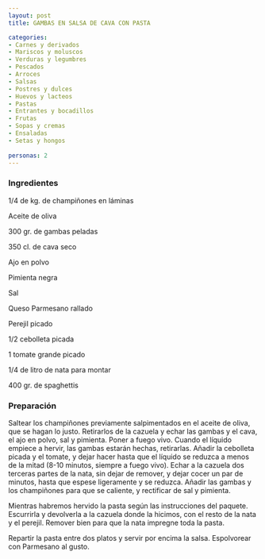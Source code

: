 ```yaml
---
layout: post
title: GAMBAS EN SALSA DE CAVA CON PASTA

categories:
- Carnes y derivados
- Mariscos y moluscos
- Verduras y legumbres
- Pescados
- Arroces
- Salsas
- Postres y dulces
- Huevos y lacteos
- Pastas
- Entrantes y bocadillos
- Frutas
- Sopas y cremas
- Ensaladas
- Setas y hongos
 
personas: 2 
---
```


<h3>Ingredientes</h3>
1/4 de kg. de champiñones en láminas

Aceite de oliva

300 gr. de gambas peladas

350 cl. de cava seco

Ajo en polvo

Pimienta negra

Sal

Queso Parmesano rallado

Perejil picado

1/2 cebolleta picada

1 tomate grande picado

1/4 de litro de nata para montar

400 gr. de spaghettis

<h3>Preparación</h3>
Saltear los champiñones previamente salpimentados en el aceite de oliva, que se hagan lo justo. Retirarlos de la cazuela y echar las gambas y el cava, el ajo en polvo, sal y pimienta. Poner a fuego vivo. Cuando el líquido empiece a hervir, las gambas estarán hechas, retirarlas. Añadir la cebolleta picada y el tomate, y dejar hacer hasta que el líquido se reduzca a menos de la mitad (8-10 minutos, siempre a fuego vivo). Echar a la cazuela dos terceras partes de la nata, sin dejar de remover, y dejar cocer un par de minutos, hasta que espese ligeramente y se reduzca. Añadir las gambas y los champiñones para que se caliente, y rectificar de sal y pimienta.

Mientras habremos hervido la pasta según las instrucciones del paquete. Escurrirla y devolverla a la cazuela donde la hicimos, con el resto de la nata y el perejil. Remover bien para que la nata impregne toda la pasta.

Repartir la pasta entre dos platos y servir por encima la salsa. Espolvorear con Parmesano al gusto.

